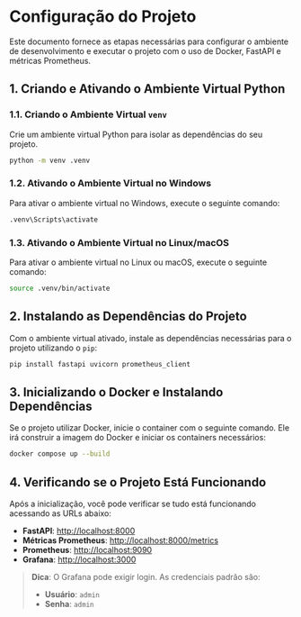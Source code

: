 # Configuração do Projeto

Este documento fornece as etapas necessárias para configurar o ambiente de desenvolvimento e executar o projeto com o uso de Docker, FastAPI e métricas Prometheus.

## 1. Criando e Ativando o Ambiente Virtual Python

### 1.1. Criando o Ambiente Virtual `venv`

Crie um ambiente virtual Python para isolar as dependências do seu projeto.

```bash
python -m venv .venv
```

### 1.2. Ativando o Ambiente Virtual no Windows

Para ativar o ambiente virtual no Windows, execute o seguinte comando:

```bash
.venv\Scripts\activate
```

### 1.3. Ativando o Ambiente Virtual no Linux/macOS

Para ativar o ambiente virtual no Linux ou macOS, execute o seguinte comando:

```bash
source .venv/bin/activate
```

## 2. Instalando as Dependências do Projeto

Com o ambiente virtual ativado, instale as dependências necessárias para o projeto utilizando o `pip`:

```bash
pip install fastapi uvicorn prometheus_client
```

## 3. Inicializando o Docker e Instalando Dependências

Se o projeto utilizar Docker, inicie o container com o seguinte comando. Ele irá construir a imagem do Docker e iniciar os containers necessários:

```bash
docker compose up --build
```

## 4. Verificando se o Projeto Está Funcionando

Após a inicialização, você pode verificar se tudo está funcionando acessando as URLs abaixo:

- **FastAPI**: [http://localhost:8000](http://localhost:8000)
- **Métricas Prometheus**: [http://localhost:8000/metrics](http://localhost:8000/metrics)
- **Prometheus**: [http://localhost:9090](http://localhost:9090)
- **Grafana**: [http://localhost:3000](http://localhost:3000)

> **Dica**: O Grafana pode exigir login. As credenciais padrão são:
> - **Usuário**: `admin`
> - **Senha**: `admin`
